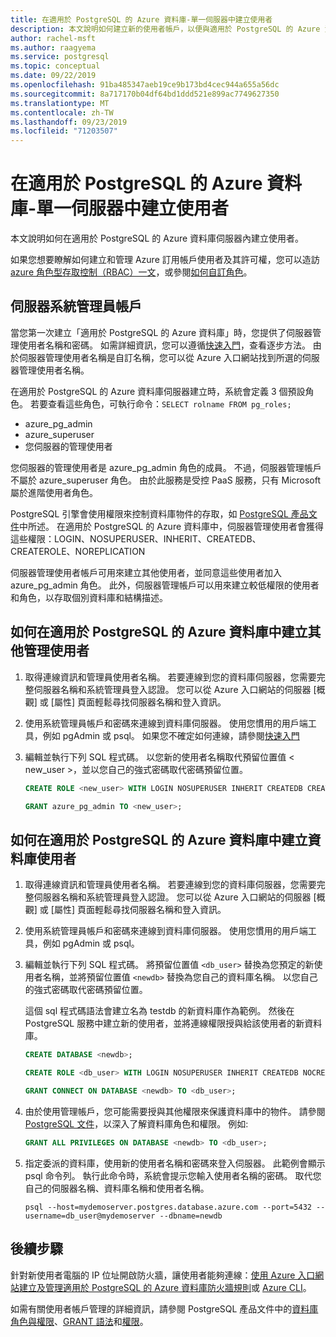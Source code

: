 ```yaml
---
title: 在適用於 PostgreSQL 的 Azure 資料庫-單一伺服器中建立使用者
description: 本文說明如何建立新的使用者帳戶，以便與適用於 PostgreSQL 的 Azure 資料庫單一伺服器互動。
author: rachel-msft
ms.author: raagyema
ms.service: postgresql
ms.topic: conceptual
ms.date: 09/22/2019
ms.openlocfilehash: 91ba485347aeb19ce9b173bd4cec944a655a56dc
ms.sourcegitcommit: 8a717170b04df64bd1ddd521e899ac7749627350
ms.translationtype: MT
ms.contentlocale: zh-TW
ms.lasthandoff: 09/23/2019
ms.locfileid: "71203507"
---
```

# <a name="create-users-in-azure-database-for-postgresql---single-server"></a>在適用於 PostgreSQL 的 Azure 資料庫-單一伺服器中建立使用者
本文說明如何在適用於 PostgreSQL 的 Azure 資料庫伺服器內建立使用者。 

如果您想要瞭解如何建立和管理 Azure 訂用帳戶使用者及其許可權，您可以造訪[azure 角色型存取控制（RBAC）一文](../role-based-access-control/built-in-roles.md)，或參閱[如何自訂角色](../role-based-access-control/custom-roles.md)。

## <a name="the-server-admin-account"></a>伺服器系統管理員帳戶
當您第一次建立「適用於 PostgreSQL 的 Azure 資料庫」時，您提供了伺服器管理使用者名稱和密碼。 如需詳細資訊，您可以遵循[快速入門](quickstart-create-server-database-portal.md)，查看逐步方法。 由於伺服器管理使用者名稱是自訂名稱，您可以從 Azure 入口網站找到所選的伺服器管理使用者名稱。

在適用於 PostgreSQL 的 Azure 資料庫伺服器建立時，系統會定義 3 個預設角色。 若要查看這些角色，可執行命令：`SELECT rolname FROM pg_roles;`
- azure_pg_admin
- azure_superuser
- 您伺服器的管理使用者

您伺服器的管理使用者是 azure_pg_admin 角色的成員。 不過，伺服器管理帳戶不屬於 azure_superuser 角色。 由於此服務是受控 PaaS 服務，只有 Microsoft 屬於進階使用者角色。 

PostgreSQL 引擎會使用權限來控制資料庫物件的存取，如 [PostgreSQL 產品文件](https://www.postgresql.org/docs/current/static/sql-createrole.html)中所述。 在適用於 PostgreSQL 的 Azure 資料庫中，伺服器管理使用者會獲得這些權限：LOGIN、NOSUPERUSER、INHERIT、CREATEDB、CREATEROLE、NOREPLICATION

伺服器管理使用者帳戶可用來建立其他使用者，並同意這些使用者加入 azure_pg_admin 角色。 此外，伺服器管理帳戶可以用來建立較低權限的使用者和角色，以存取個別資料庫和結構描述。

## <a name="how-to-create-additional-admin-users-in-azure-database-for-postgresql"></a>如何在適用於 PostgreSQL 的 Azure 資料庫中建立其他管理使用者
1. 取得連線資訊和管理員使用者名稱。
   若要連線到您的資料庫伺服器，您需要完整伺服器名稱和系統管理員登入認證。 您可以從 Azure 入口網站的伺服器 [概觀] 或 [屬性] 頁面輕鬆尋找伺服器名稱和登入資訊。 

2. 使用系統管理員帳戶和密碼來連線到資料庫伺服器。 使用您慣用的用戶端工具，例如 pgAdmin 或 psql。
   如果您不確定如何連線，請參閱[快速入門](./quickstart-create-server-database-portal.md)

3. 編輯並執行下列 SQL 程式碼。 以您新的使用者名稱取代預留位置值 < new_user >，並以您自己的強式密碼取代密碼預留位置。 

   ```sql
   CREATE ROLE <new_user> WITH LOGIN NOSUPERUSER INHERIT CREATEDB CREATEROLE NOREPLICATION PASSWORD '<StrongPassword!>';
   
   GRANT azure_pg_admin TO <new_user>;
   ```

## <a name="how-to-create-database-users-in-azure-database-for-postgresql"></a>如何在適用於 PostgreSQL 的 Azure 資料庫中建立資料庫使用者

1. 取得連線資訊和管理員使用者名稱。
   若要連線到您的資料庫伺服器，您需要完整伺服器名稱和系統管理員登入認證。 您可以從 Azure 入口網站的伺服器 [概觀] 或 [屬性] 頁面輕鬆尋找伺服器名稱和登入資訊。 

2. 使用系統管理員帳戶和密碼來連線到資料庫伺服器。 使用您慣用的用戶端工具，例如 pgAdmin 或 psql。

3. 編輯並執行下列 SQL 程式碼。 將預留位置值 `<db_user>` 替換為您預定的新使用者名稱，並將預留位置值 `<newdb>` 替換為您自己的資料庫名稱。 以您自己的強式密碼取代密碼預留位置。 

   這個 sql 程式碼語法會建立名為 testdb 的新資料庫作為範例。 然後在 PostgreSQL 服務中建立新的使用者，並將連線權限授與給該使用者的新資料庫。 

   ```sql
   CREATE DATABASE <newdb>;
   
   CREATE ROLE <db_user> WITH LOGIN NOSUPERUSER INHERIT CREATEDB NOCREATEROLE NOREPLICATION PASSWORD '<StrongPassword!>';
   
   GRANT CONNECT ON DATABASE <newdb> TO <db_user>;
   ```

4. 由於使用管理帳戶，您可能需要授與其他權限來保護資料庫中的物件。 請參閱 [PostgreSQL 文件](https://www.postgresql.org/docs/current/static/ddl-priv.html)，以深入了解資料庫角色和權限。 例如: 
   ```sql
   GRANT ALL PRIVILEGES ON DATABASE <newdb> TO <db_user>;
   ```

5. 指定委派的資料庫，使用新的使用者名稱和密碼來登入伺服器。 此範例會顯示 psql 命令列。 執行此命令時，系統會提示您輸入使用者名稱的密碼。 取代您自己的伺服器名稱、資料庫名稱和使用者名稱。

   ```azurecli-interactive
   psql --host=mydemoserver.postgres.database.azure.com --port=5432 --username=db_user@mydemoserver --dbname=newdb
   ```

## <a name="next-steps"></a>後續步驟
針對新使用者電腦的 IP 位址開啟防火牆，讓使用者能夠連線：[使用 Azure 入口網站建立及管理適用於 PostgreSQL 的 Azure 資料庫防火牆規則](howto-manage-firewall-using-portal.md)或 [Azure CLI](howto-manage-firewall-using-cli.md)。

如需有關使用者帳戶管理的詳細資訊，請參閱 PostgreSQL 產品文件中的[資料庫角色與權限](https://www.postgresql.org/docs/current/static/user-manag.html)、[GRANT 語法](https://www.postgresql.org/docs/current/static/sql-grant.html)和[權限](https://www.postgresql.org/docs/current/static/ddl-priv.html)。
